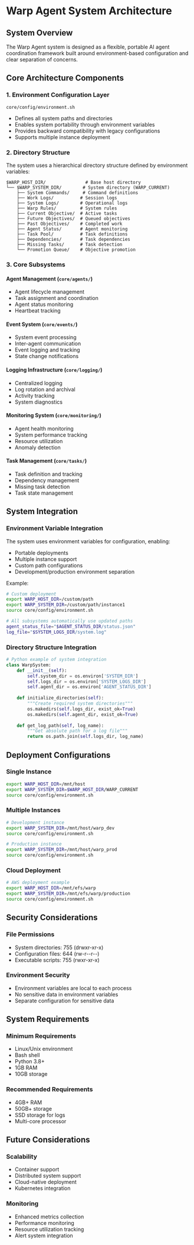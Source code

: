 # Warp Agent System Architecture

## System Overview

The Warp Agent system is designed as a flexible, portable AI agent coordination framework built around environment-based configuration and clear separation of concerns.

## Core Architecture Components

### 1. Environment Configuration Layer
```
core/config/environment.sh
```
- Defines all system paths and directories
- Enables system portability through environment variables
- Provides backward compatibility with legacy configurations
- Supports multiple instance deployment

### 2. Directory Structure
The system uses a hierarchical directory structure defined by environment variables:

```
$WARP_HOST_DIR/               # Base host directory
└── $WARP_SYSTEM_DIR/        # System directory (WARP_CURRENT)
    ├── System Commands/     # Command definitions
    ├── Work Logs/          # Session logs
    ├── System Logs/        # Operational logs
    ├── Warp Rules/         # System rules
    ├── Current Objective/  # Active tasks
    ├── Future Objectives/  # Queued objectives
    ├── Past Objectives/    # Completed work
    ├── Agent Status/       # Agent monitoring
    ├── Task Pool/          # Task definitions
    ├── Dependencies/       # Task dependencies
    ├── Missing Tasks/      # Task detection
    └── Promotion Queue/    # Objective promotion
```

### 3. Core Subsystems

#### Agent Management (`core/agents/`)
- Agent lifecycle management
- Task assignment and coordination
- Agent status monitoring
- Heartbeat tracking

#### Event System (`core/events/`)
- System event processing
- Inter-agent communication
- Event logging and tracking
- State change notifications

#### Logging Infrastructure (`core/logging/`)
- Centralized logging
- Log rotation and archival
- Activity tracking
- System diagnostics

#### Monitoring System (`core/monitoring/`)
- Agent health monitoring
- System performance tracking
- Resource utilization
- Anomaly detection

#### Task Management (`core/tasks/`)
- Task definition and tracking
- Dependency management
- Missing task detection
- Task state management

## System Integration

### Environment Variable Integration
The system uses environment variables for configuration, enabling:
- Portable deployments
- Multiple instance support
- Custom path configurations
- Development/production environment separation

Example:
```bash
# Custom deployment
export WARP_HOST_DIR=/custom/path
export WARP_SYSTEM_DIR=/custom/path/instance1
source core/config/environment.sh

# All subsystems automatically use updated paths
agent_status_file="$AGENT_STATUS_DIR/status.json"
log_file="$SYSTEM_LOGS_DIR/system.log"
```

### Directory Structure Integration
```python
# Python example of system integration
class WarpSystem:
    def __init__(self):
        self.system_dir = os.environ['SYSTEM_DIR']
        self.logs_dir = os.environ['SYSTEM_LOGS_DIR']
        self.agent_dir = os.environ['AGENT_STATUS_DIR']
        
    def initialize_directories(self):
        """Create required system directories"""
        os.makedirs(self.logs_dir, exist_ok=True)
        os.makedirs(self.agent_dir, exist_ok=True)
        
    def get_log_path(self, log_name):
        """Get absolute path for a log file"""
        return os.path.join(self.logs_dir, log_name)
```

## Deployment Configurations

### Single Instance
```bash
export WARP_HOST_DIR=/mnt/host
export WARP_SYSTEM_DIR=$WARP_HOST_DIR/WARP_CURRENT
source core/config/environment.sh
```

### Multiple Instances
```bash
# Development instance
export WARP_SYSTEM_DIR=/mnt/host/warp_dev
source core/config/environment.sh

# Production instance
export WARP_SYSTEM_DIR=/mnt/host/warp_prod
source core/config/environment.sh
```

### Cloud Deployment
```bash
# AWS deployment example
export WARP_HOST_DIR=/mnt/efs/warp
export WARP_SYSTEM_DIR=/mnt/efs/warp/production
source core/config/environment.sh
```

## Security Considerations

### File Permissions
- System directories: 755 (drwxr-xr-x)
- Configuration files: 644 (rw-r--r--)
- Executable scripts: 755 (rwxr-xr-x)

### Environment Security
- Environment variables are local to each process
- No sensitive data in environment variables
- Separate configuration for sensitive data

## System Requirements

### Minimum Requirements
- Linux/Unix environment
- Bash shell
- Python 3.8+
- 1GB RAM
- 10GB storage

### Recommended Requirements
- 4GB+ RAM
- 50GB+ storage
- SSD storage for logs
- Multi-core processor

## Future Considerations

### Scalability
- Container support
- Distributed system support
- Cloud-native deployment
- Kubernetes integration

### Monitoring
- Enhanced metrics collection
- Performance monitoring
- Resource utilization tracking
- Alert system integration

